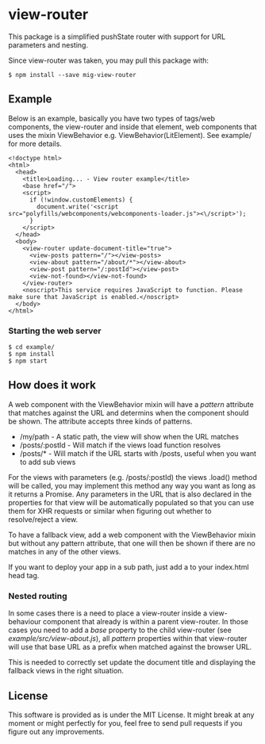 # view-router

This package is a simplified pushState router with support for URL parameters and nesting.

Since view-router was taken, you may pull this package with:

    $ npm install --save mig-view-router

## Example

Below is an example, basically you have two types of tags/web components, the view-router and inside that element, web components that uses the mixin ViewBehavior e.g. ViewBehavior(LitElement). See example/ for more details.

    <!doctype html>
    <html>
      <head>
        <title>Loading... - View router example</title>
        <base href="/">
        <script>
          if (!window.customElements) {
            document.write('<script src="polyfills/webcomponents/webcomponents-loader.js"><\/script>');
          }
        </script>
      </head>
      <body>
        <view-router update-document-title="true">
          <view-posts pattern="/"></view-posts>
          <view-about pattern="/about/*"></view-about>
          <view-post pattern="/:postId"></view-post>
          <view-not-found></view-not-found>
        </view-router>
        <noscript>This service requires JavaScript to function. Please make sure that JavaScript is enabled.</noscript>
      </body>
    </html>

### Starting the web server

    $ cd example/
    $ npm install
    $ npm start

## How does it work

A web component with the ViewBehavior mixin will have a *pattern* attribute that matches against the URL and determins when the component should be shown. The attribute accepts three kinds of patterns.

* /my/path - A static path, the view will show when the URL matches
* /posts/:postId - Will match if the views load function resolves
* /posts/* - Will match if the URL starts with /posts, useful when you want to add sub views

For the views with parameters (e.g. /posts/:postId) the views .load() method will be called, you may implement this method any way you want as long as it returns a Promise. Any parameters in the URL that is also declared in the properties for that view will be automatically populated so that you can use them for XHR requests or similar when figuring out whether to resolve/reject a view.

To have a fallback view, add a web component with the ViewBehavior mixin but without any pattern attribute, that one will then be shown if there are no matches in any of the other views.

If you want to deploy your app in a sub path, just add a <base href="/my/base/path"> to your index.html head tag.

### Nested routing

In some cases there is a need to place a view-router inside a view-behaviour component that already is within a parent view-router. In those cases you need to add a *base* property to the child view-router (see *example/src/view-about.js*), all *pattern* properties within that view-router will use that base URL as a prefix when matched against the browser URL.

This is needed to correctly set update the document title and displaying the fallback views in the right situation.

## License

This software is provided as is under the MIT License. It might break at any moment or might perfectly for you, feel free to send pull requests if you figure out any improvements.
